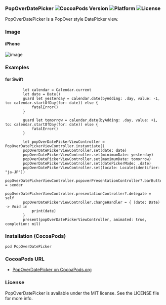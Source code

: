 ### PopOverDatePicker ![CocoaPods Version](https://img.shields.io/cocoapods/v/PopOverDatePicker.svg?style=flat) ![Platform](https://img.shields.io/cocoapods/p/PopOverDatePicker.svg?style=flat) ![License](https://img.shields.io/cocoapods/l/PopOverDatePicker.svg?style=flat)

PopOverDatePicker is a PopOver style DatePicker view.

### Image

#### iPhone
![image](https://user-images.githubusercontent.com/43707/63687725-4d308b80-c840-11e9-8e8b-4c6e07db38a6.png)

### Examples

#### for Swift
```
        let calendar = Calendar.current
        let date = Date()
        guard let yesterday = calendar.date(byAdding: .day, value: -1, to: calendar.startOfDay(for: date)) else {
            fatalError()
        }

        guard let tomorrow = calendar.date(byAdding: .day, value: +1, to: calendar.startOfDay(for: date)) else {
            fatalError()
        }

        let popOverDatePickerViewController = PopOverDatePickerViewController.instantiate()
        popOverDatePickerViewController.set(date: date)
        popOverDatePickerViewController.set(minimumDate: yesterday)
        popOverDatePickerViewController.set(maximumDate: tomorrow)
        popOverDatePickerViewController.set(datePickerMode: .date)
        popOverDatePickerViewController.set(locale: Locale(identifier: "ja-JP"))
        popOverDatePickerViewController.popoverPresentationController?.barButtonItem = sender
        popOverDatePickerViewController.presentationController?.delegate = self
        popOverDatePickerViewController.changeHandler = { (date: Date) -> Void in
            print(date)
        }
        present(popOverDatePickerViewController, animated: true, completion: nil)
```

### Installation (CocoaPods)
`pod PopOverDatePicker`

### CocoaPods URL
- [PopOverDatePicker on CocoaPods.org](https://cocoapods.org/pods/PopOverDatePicker)

### License
PopOverDatePicker is available under the MIT license. See the LICENSE file for more info.
